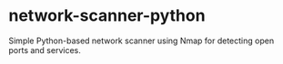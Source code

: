 # network-scanner-python
Simple Python-based network scanner using Nmap for detecting open ports and services.
